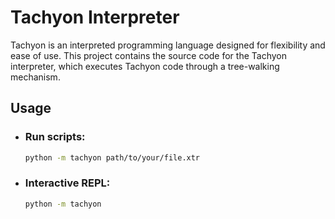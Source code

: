 # Tachyon Interpreter

Tachyon is an interpreted programming language designed for flexibility and ease of use. This project contains the source code for the Tachyon interpreter, which executes Tachyon code through a tree-walking mechanism.

## Usage
- ### Run scripts:
    ```bash
    python -m tachyon path/to/your/file.xtr
    ``` 

- ### Interactive REPL:
    ```bash
    python -m tachyon
    ```

